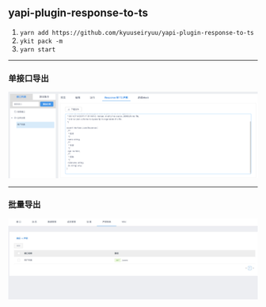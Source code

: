 ## yapi-plugin-response-to-ts



 1. `yarn add https://github.com/kyuuseiryuu/yapi-plugin-response-to-ts`
 2. `ykit pack -m`
 3. `yarn start`
 
---
 
### 单接口导出  
 
 ![](./pics/1.png)
 
---

### 批量导出  
 
 ![](./pics/2.png)
 
